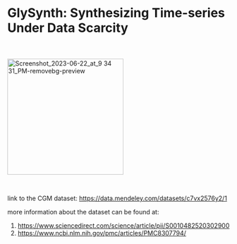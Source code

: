 # GlySynth: Synthesizing Time-series Under Data Scarcity
<br><br>
<img width="263" alt="Screenshot_2023-06-22_at_9 34 31_PM-removebg-preview" src="https://github.com/Arefeen06088/GlySynth/assets/50717558/a6d748a7-7bf4-4dad-ac66-66c894725df5">

<br>

link to the CGM dataset: https://data.mendeley.com/datasets/c7vx2576y2/1

more information about the dataset can be found at:
1) https://www.sciencedirect.com/science/article/pii/S0010482520302900
2) https://www.ncbi.nlm.nih.gov/pmc/articles/PMC8307794/
